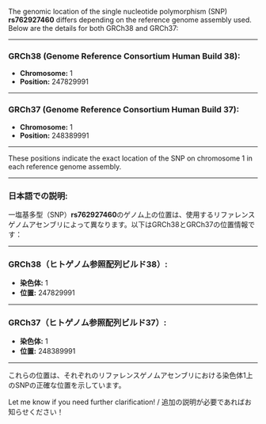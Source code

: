 The genomic location of the single nucleotide polymorphism (SNP) **rs762927460** differs depending on the reference genome assembly used. Below are the details for both GRCh38 and GRCh37:

---

### **GRCh38 (Genome Reference Consortium Human Build 38):**
- **Chromosome:** 1
- **Position:** 247829991

---

### **GRCh37 (Genome Reference Consortium Human Build 37):**
- **Chromosome:** 1
- **Position:** 248389991

---

These positions indicate the exact location of the SNP on chromosome 1 in each reference genome assembly.

---

### **日本語での説明:**
一塩基多型（SNP）**rs762927460**のゲノム上の位置は、使用するリファレンスゲノムアセンブリによって異なります。以下はGRCh38とGRCh37の位置情報です：

---

### **GRCh38（ヒトゲノム参照配列ビルド38）:**
- **染色体:** 1
- **位置:** 247829991

---

### **GRCh37（ヒトゲノム参照配列ビルド37）:**
- **染色体:** 1
- **位置:** 248389991

---

これらの位置は、それぞれのリファレンスゲノムアセンブリにおける染色体1上のSNPの正確な位置を示しています。

Let me know if you need further clarification! / 追加の説明が必要であればお知らせください！